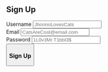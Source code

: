 ## Sign Up

<html>   
  <form>
    <label for="user_id_signup">Username</label>
    <input type="text" id="login_username" name="user_id_signup" placeholder="JhonnoLovesCats" value=""><br>
    <label for="user_email_signup">Email</label>
    <input type="text" id="login_email_signup" name="user_email_signup" placeholder="CatsAreCool@email.com" value=""><br>
    <label for="user_password_signup">Password</label>
    <input type="password" id="login_password_signup" name="user_password" placeholder="1L0v3Mr.T1bbl3$" value=""><br>
    <button type="button" id="signup_submittion"><h3>Sign Up</h3></button>
  </form> 
</html>